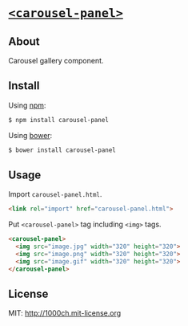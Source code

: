 #  [`<carousel-panel>`](http://1000ch.github.io/carousel-panel)

## About

Carousel gallery component.

## Install

Using [npm](https://www.npmjs.org/package/carousel-panel):

```bash
$ npm install carousel-panel
```

Using [bower](http://bower.io/search/?q=carousel-panel):

```bash
$ bower install carousel-panel
```

## Usage

Import `carousel-panel.html`.

```html
<link rel="import" href="carousel-panel.html">
```

Put `<carousel-panel>` tag including `<img>` tags.

```html
<carousel-panel>
  <img src="image.jpg" width="320" height="320">
  <img src="image.png" width="320" height="320">
  <img src="image.gif" width="320" height="320">
</carousel-panel>
```

## License

MIT: http://1000ch.mit-license.org
